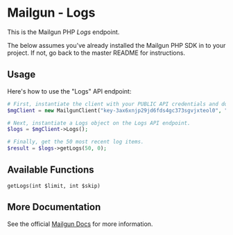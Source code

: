 Mailgun - Logs
====================

This is the Mailgun PHP *Logs* endpoint. 

The below assumes you've already installed the Mailgun PHP SDK in to your project. If not, go back to the master README for instructions.

Usage
-------------
Here's how to use the "Logs" API endpoint:

```php
# First, instantiate the client with your PUBLIC API credentials and domain. 
$mgClient = new MailgunClient("key-3ax6xnjp29jd6fds4gc373sgvjxteol0", "samples.mailgun.org");

# Next, instantiate a Logs object on the Logs API endpoint.
$logs = $mgClient->Logs();

# Finally, get the 50 most recent log items.
$result = $logs->getLogs(50, 0);

```

Available Functions
-------------------

`getLogs(int $limit, int $skip)`  

More Documentation
------------------
See the official [Mailgun Docs](http://documentation.mailgun.com/api-logs.html) for more information.